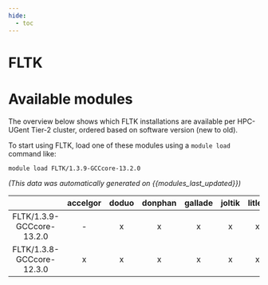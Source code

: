```yaml
---
hide:
  - toc
---
```


FLTK
====

# Available modules


The overview below shows which FLTK installations are available per HPC-UGent Tier-2 cluster, ordered based on software version (new to old).

To start using FLTK, load one of these modules using a `module load` command like:

```shell
module load FLTK/1.3.9-GCCcore-13.2.0
```

*(This data was automatically generated on {{modules_last_updated}})*

| |accelgor|doduo|donphan|gallade|joltik|litleo|shinx|
| :---: | :---: | :---: | :---: | :---: | :---: | :---: | :---: |
|FLTK/1.3.9-GCCcore-13.2.0|-|x|x|x|x|x|x|
|FLTK/1.3.8-GCCcore-12.3.0|x|x|x|x|x|x|x|
